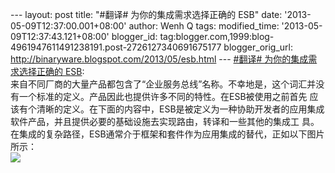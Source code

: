 --- layout: post title: "\#翻译\# 为你的集成需求选择正确的 ESB" date:
'2013-05-09T12:37:00.001+08:00' author: Wenh Q tags: modified\_time:
'2013-05-09T12:37:43.121+08:00' blogger\_id:
tag:blogger.com,1999:blog-4961947611491238191.post-2726127340691675177
blogger\_orig\_url: http://binaryware.blogspot.com/2013/05/esb.html ---
[\#翻译\# 为你的集成需求选择正确的
ESB](http://www.oschina.net/translate/esb-integration):\
来自不同厂商的大量产品都包含了“企业服务总线”名称。不幸地是，这个词汇并没有一个标准的定义。产品因此也提供许多不同的特性。在ESB被使用之前首先
应该有个清晰的定义。在下面的内容中，ESB是被定义为一种协助开发者的应用集成软件产品，并且提供必要的基础设施去实现路由，转译和一些其他的集成工
具。在集成的复杂路径，ESB通常介于框架和套件作为应用集成的替代，正如以下图片所示：\
![](http://static.oschina.net/uploads/img/201304/29093552_ONpz.jpg)

